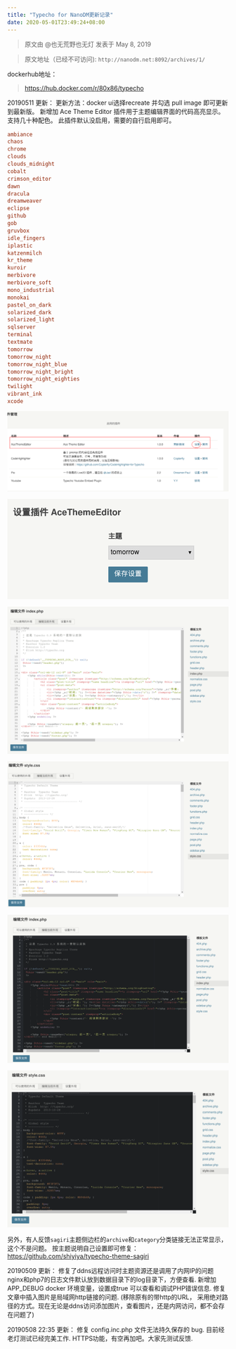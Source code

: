 ```yaml
---
title: "Typecho for NanoDM更新记录"
date: 2020-05-01T23:49:24+08:00
---
```


> 原文由 @也无荒野也无灯 发表于 May 8, 2019

> 原文地址（已经不可访问): `http://nanodm.net:8092/archives/1/`


dockerhub地址：
> https://hub.docker.com/r/80x86/typecho


20190511 更新：
更新方法：docker ui选择recreate 并勾选 pull image 即可更新到最新版。
新增加 Ace Theme Editor 插件用于主题编辑界面的代码高亮显示。
支持几十种配色。
此插件默认没启用，需要的自行启用即可。

```ini
ambiance
chaos
chrome
clouds
clouds_midnight
cobalt
crimson_editor
dawn
dracula
dreamweaver
eclipse
github
gob
gruvbox
idle_fingers
iplastic
katzenmilch
kr_theme
kuroir
merbivore
merbivore_soft
mono_industrial
monokai
pastel_on_dark
solarized_dark
solarized_light
sqlserver
terminal
textmate
tomorrow
tomorrow_night
tomorrow_night_blue
tomorrow_night_bright
tomorrow_night_eighties
twilight
vibrant_ink
xcode
```

![](3617191439.png)

![3364956151.png](3364956151.png)

![824090439.png](824090439.png)

![3572730073.png](3572730073.png)

![3124779171.png](3124779171.png)

![3440884813.png](3440884813.png)

另外，有人反馈`sagiri`主题侧边栏的`archive`和`category`分类链接无法正常显示，这个不是问题。
按主题说明自己设置即可修复：https://github.com/shiyiya/typecho-theme-sagiri

20190509 更新：
修复了ddns远程访问时主题资源还是调用了内网IP的问题
nginx和php7的日志文件默认放到数据目录下的log目录下，方便查看.
新增加APP_DEBUG docker 环境变量，设置成true 可以查看和调试PHP错误信息.
修复文章中插入图片是局域网http链接的问题.
(移除原有的带http的URL， 采用绝对路径的方式。现在无论是ddns访问添加图片，查看图片，还是内网访问，都不会存在问题了)

20190508 22:35 更新：
修复 config.inc.php 文件无法持久保存的 bug. 目前经老灯测试已经完美工作.
HTTPS功能，有空再加吧。大家先测试反馈.

